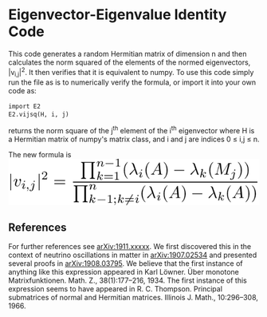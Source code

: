 # Eigenvector-Eigenvalue Identity Code

This code generates a random Hermitian matrix of dimension n and then calculates the norm squared of the elements of the normed eigenvectors, |v<sub>i,j</sub>|<sup>2</sup>.
It then verifies that it is equivalent to numpy.
To use this code simply run the file as is to numerically verify the formula, or import it into your own code as:

```
import E2
E2.vijsq(H, i, j)
```
returns the norm square of the j<sup>th</sup> element of the i<sup>th</sup> eigenvector where H is a Hermitian matrix of numpy's matrix class, and i and j are indices 0 &le; i,j &le; n.

The new formula is
![E2 Equation](./equation.png)

## References
For further references see [arXiv:1911.xxxxx](https://arxiv.org/abs/1911.xxxxx).
We first discovered this in the context of neutrino oscillations in matter in [arXiv:1907.02534](https://arxiv.org/abs/1907.02534) and presented several proofs in [arXiv:1908.03795](https://arxiv.org/abs/1908.03795).
We believe that the first instance of anything like this expression appeared in Karl Löwner. Über monotone Matrixfunktionen. Math. Z., 38(1):177–216, 1934.
The first instance of this expression seems to have appeared in R. C. Thompson. Principal submatrices of normal and Hermitian matrices. Illinois J. Math., 10:296–308, 1966.

